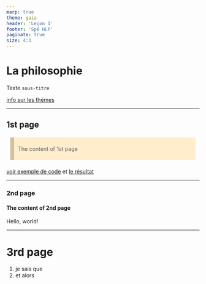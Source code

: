 ```yaml
---
marp: true
theme: gaia
header: 'Leçon 1'
footer: 'Spé HLP'
paginate: true
size: 4:3
---
```


<style>

section {
  background-color: gre;
  color: #333;
  
}
img[alt~="center"] {
  display: block;
  margin: 0 auto;
}
blockquote {
  background: #ffedcc;
  border-left: 10px solid #d1bf9d;
  margin: 1.5em 10px;
  padding: 0.5em 10px;
}
blockquote:before{
  content: unset;
}
blockquote:after{
  content: unset;
}
</style>

# La philosophie <!-- fit -->

Texte `sous-titre`

[info sur les thèmes](https://github.com/marp-team/marp-core/tree/main/themes)

---

## 1st page

> The content of 1st page

[voir exemple de code](https://raw.githubusercontent.com/kuroidoruido/talks/master/demo/demo-marp.md) et [le résultat](https://kuroidoruido.github.io/talks/demo/demo.html#1)

---

### 2nd page

#### The content of 2nd page

Hello, world!

---

# 3rd page

1) je sais que
2) et alors